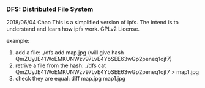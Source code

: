 ### DFS: Distributed File System

2018/06/04  Chao
This is a simplified version of ipfs. The intend is to understand and learn how ipfs work. GPLv2 License. 

example:

1. add a file:  ./dfs add map.jpg  (will give hash QmZUyJE41WoEMKUNWzv97LvE4YbSEE63wGp2peneq1ojf7)
2. retrive a file from the hash: ./dfs cat QmZUyJE41WoEMKUNWzv97LvE4YbSEE63wGp2peneq1ojf7 > map1.jpg
3. check they are equal: diff map.jpg map1.jpg


